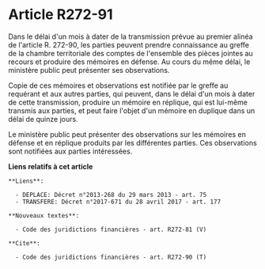# Article R272-91

Dans le délai d'un mois à dater de la transmission prévue au premier alinéa de l'article R. 272-90, les parties peuvent
prendre connaissance au greffe de la chambre territoriale des comptes de l'ensemble des pièces jointes au recours et produire
des mémoires en défense. Au cours du même délai, le ministère public peut présenter ses observations. 

Copie de ces mémoires et observations est notifiée par le greffe au requérant et aux autres parties, qui peuvent, dans le
délai d'un mois à dater de cette transmission, produire un mémoire en réplique, qui est lui-même transmis aux parties, et
peut faire l'objet d'un mémoire en duplique dans un délai de quinze jours. 

Le ministère public peut présenter des observations sur les mémoires en défense et en réplique produits par les différentes
parties. Ces observations sont notifiées aux parties intéressées.

**Liens relatifs à cet article**

	**Liens**:

	  - DEPLACE: Décret n°2013-268 du 29 mars 2013 - art. 75
	  - TRANSFERE: Décret n°2017-671 du 28 avril 2017 - art. 177

	**Nouveaux textes**:

	  - Code des juridictions financières - art. R272-81 (V)

	**Cite**:

	  - Code des juridictions financières - art. R272-90 (T)
